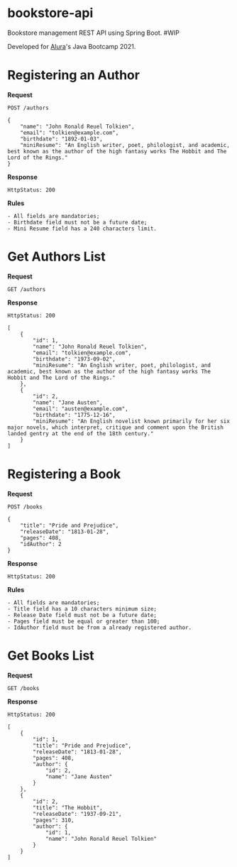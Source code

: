 # bookstore-api
Bookstore management REST API using Spring Boot. #WIP

Developed for [Alura](https://www.alura.com.br/)'s Java Bootcamp 2021.


# Registering an Author

__Request__

```POST /authors```

```
{
    "name": "John Ronald Reuel Tolkien",
    "email": "tolkien@example.com",
    "birthdate": "1892-01-03",
    "miniResume": "An English writer, poet, philologist, and academic, best known as the author of the high fantasy works The Hobbit and The Lord of the Rings."
}
```

__Response__

```HttpStatus: 200```

__Rules__

```
- All fields are mandatories; 
- Birthdate field must not be a future date;
- Mini Resume field has a 240 characters limit.
```

# Get Authors List

__Request__

```GET /authors```

__Response__

```HttpStatus: 200```
```
[
    {
        "id": 1,
        "name": "John Ronald Reuel Tolkien",
        "email": "tolkien@example.com",
        "birthdate": "1973-09-02",
        "miniResume": "An English writer, poet, philologist, and academic, best known as the author of the high fantasy works The Hobbit and The Lord of the Rings."
    },
    {
        "id": 2,
        "name": "Jane Austen",
        "email": "austen@example.com",
        "birthdate": "1775-12-16",
        "miniResume": "An English novelist known primarily for her six major novels, which interpret, critique and comment upon the British landed gentry at the end of the 18th century."
    }
]
```

# Registering a Book

__Request__

```POST /books```

```
{
    "title": "Pride and Prejudice",
    "releaseDate": "1813-01-28",
    "pages": 408,
    "idAuthor": 2
}
```

__Response__

```HttpStatus: 200```

__Rules__

```
- All fields are mandatories; 
- Title field has a 10 characters minimum size;
- Release Date field must not be a future date;
- Pages field must be equal or greater than 100;
- IdAuthor field must be from a already registered author.
```

# Get Books List

__Request__

```GET /books```

__Response__

```HttpStatus: 200```
```
[
    {
        "id": 1,
        "title": "Pride and Prejudice",
        "releaseDate": "1813-01-28",
        "pages": 408,
        "author": {
            "id": 2,
            "name": "Jane Austen"
        }
    },
    {
        "id": 2,
        "title": "The Hobbit",
        "releaseDate": "1937-09-21",
        "pages": 310,
        "author": {
            "id": 1,
            "name": "John Ronald Reuel Tolkien"
        }
    }
]
```
